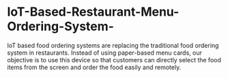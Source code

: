 # IoT-Based-Restaurant-Menu-Ordering-System-
IoT based food ordering systems are replacing the traditional food ordering system in restaurants. Instead of using paper-based menu cards, our objective is to use this device so that customers can directly select the food items from the screen and order the food easily and remotely. 
